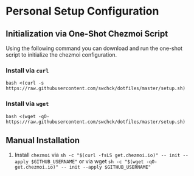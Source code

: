 # Personal Setup Configuration

## Initialization via One-Shot Chezmoi Script

Using the following command you can download and run the one-shot script to initialize the chezmoi configuration.

### Install via `curl`

```shell
bash <(curl -s https://raw.githubusercontent.com/swchck/dotfiles/master/setup.sh)
```

### Install via `wget`

```shell
bash <(wget -qO- https://raw.githubusercontent.com/swchck/dotfiles/master/setup.sh)
```

## Manual Installation

1. Install `chezmoi` via `sh -c "$(curl -fsLS get.chezmoi.io)" -- init --apply $GITHUB_USERNAME"` or via wget `sh -c "$(wget -qO- get.chezmoi.io)" -- init --apply $GITHUB_USERNAME"`
